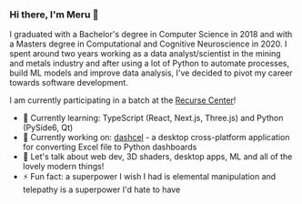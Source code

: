 ### Hi there, I'm Meru 👋

I graduated with a Bachelor's degree in Computer Science in 2018 and with a Masters degree in Computational and Cognitive Neuroscience in 2020. I spent around two years working as a data analyst/scientist in the mining and metals industry and after using a lot of Python to automate processes, build ML models and improve data analysis, I've decided to pivot my career towards software development. 

I am currently participating in a batch at the [Recurse Center](https://www.recurse.com/)!

- 🌱 Currently learning: TypeScript (React, Next.js, Three.js) and Python (PySide6, Qt)
- 🔨 Currently working on: [dashcel](https://github.com/pearlescence-m/dashcel) - a desktop cross-platform application for converting Excel file to Python dashboards
- 💬 Let's talk about web dev, 3D shaders, desktop apps, ML and all of the lovely modern things!
- ⚡ Fun fact: a superpower I wish I had is elemental manipulation and telepathy is a superpower I'd hate to have

<!--
**pearlescence-m/pearlescence-m** is a ✨ _special_ ✨ repository because its `README.md` (this file) appears on your GitHub profile.

Here are some ideas to get you started:

- 🔭 I’m currently working on ...
- 🌱 I’m currently learning ...
- 👯 I’m looking to collaborate on ...
- 🤔 I’m looking for help with ...
- 💬 Ask me about ...
- 📫 How to reach me: ...
- 😄 Pronouns: ...
-->
